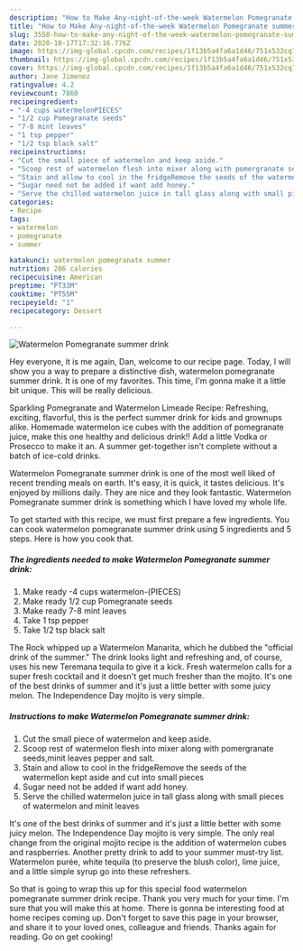 ```yaml
---
description: "How to Make Any-night-of-the-week Watermelon Pomegranate summer drink"
title: "How to Make Any-night-of-the-week Watermelon Pomegranate summer drink"
slug: 3558-how-to-make-any-night-of-the-week-watermelon-pomegranate-summer-drink
date: 2020-10-17T17:32:16.776Z
image: https://img-global.cpcdn.com/recipes/1f13b5a4fa6a1d46/751x532cq70/watermelon-pomegranate-summer-drink-recipe-main-photo.jpg
thumbnail: https://img-global.cpcdn.com/recipes/1f13b5a4fa6a1d46/751x532cq70/watermelon-pomegranate-summer-drink-recipe-main-photo.jpg
cover: https://img-global.cpcdn.com/recipes/1f13b5a4fa6a1d46/751x532cq70/watermelon-pomegranate-summer-drink-recipe-main-photo.jpg
author: Jane Jimenez
ratingvalue: 4.2
reviewcount: 7860
recipeingredient:
- "-4 cups watermelonPIECES"
- "1/2 cup Pomegranate seeds"
- "7-8 mint leaves"
- "1 tsp pepper"
- "1/2 tsp black salt"
recipeinstructions:
- "Cut the small piece of watermelon and keep aside."
- "Scoop rest of watermelon flesh into mixer along with pomergranate seeds,minit leaves pepper and salt."
- "Stain and allow to cool in the fridgeRemove the seeds of the watermellon kept aside and cut into small pieces"
- "Sugar need not be added if want add honey."
- "Serve the chilled watermelon juice in tall glass along with small pieces of watermelon and minit leaves"
categories:
- Recipe
tags:
- watermelon
- pomegranate
- summer

katakunci: watermelon pomegranate summer 
nutrition: 286 calories
recipecuisine: American
preptime: "PT33M"
cooktime: "PT55M"
recipeyield: "1"
recipecategory: Dessert

---
```



![Watermelon Pomegranate summer drink](https://img-global.cpcdn.com/recipes/1f13b5a4fa6a1d46/751x532cq70/watermelon-pomegranate-summer-drink-recipe-main-photo.jpg)

Hey everyone, it is me again, Dan, welcome to our recipe page. Today, I will show you a way to prepare a distinctive dish, watermelon pomegranate summer drink. It is one of my favorites. This time, I'm gonna make it a little bit unique. This will be really delicious.

Sparkling Pomegranate and Watermelon Limeade Recipe: Refreshing, exciting, flavorful, this is the perfect summer drink for kids and grownups alike. Homemade watermelon ice cubes with the addition of pomegranate juice, make this one healthy and delicious drink!! Add a little Vodka or Prosecco to make it an. A summer get-together isn&#39;t complete without a batch of ice-cold drinks.

Watermelon Pomegranate summer drink is one of the most well liked of recent trending meals on earth. It's easy, it is quick, it tastes delicious. It's enjoyed by millions daily. They are nice and they look fantastic. Watermelon Pomegranate summer drink is something which I have loved my whole life.


To get started with this recipe, we must first prepare a few ingredients. You can cook watermelon pomegranate summer drink using 5 ingredients and 5 steps. Here is how you cook that.

<!--inarticleads1-->

##### The ingredients needed to make Watermelon Pomegranate summer drink:

1. Make ready -4 cups watermelon-(PIECES)
1. Make ready 1/2 cup Pomegranate seeds
1. Make ready 7-8 mint leaves
1. Take 1 tsp pepper
1. Take 1/2 tsp black salt


The Rock whipped up a Watermelon Manarita, which he dubbed the &#34;official drink of the summer.&#34; The drink looks light and refreshing and, of course, uses his new Teremana tequila to give it a kick. Fresh watermelon calls for a super fresh cocktail and it doesn&#39;t get much fresher than the mojito. It&#39;s one of the best drinks of summer and it&#39;s just a little better with some juicy melon. The Independence Day mojito is very simple. 

<!--inarticleads2-->

##### Instructions to make Watermelon Pomegranate summer drink:

1. Cut the small piece of watermelon and keep aside.
1. Scoop rest of watermelon flesh into mixer along with pomergranate seeds,minit leaves pepper and salt.
1. Stain and allow to cool in the fridgeRemove the seeds of the watermellon kept aside and cut into small pieces
1. Sugar need not be added if want add honey.
1. Serve the chilled watermelon juice in tall glass along with small pieces of watermelon and minit leaves


It&#39;s one of the best drinks of summer and it&#39;s just a little better with some juicy melon. The Independence Day mojito is very simple. The only real change from the original mojito recipe is the addition of watermelon cubes and raspberries. Another pretty drink to add to your summer must-try list. Watermelon purée, white tequila (to preserve the blush color), lime juice, and a little simple syrup go into these refreshers. 

So that is going to wrap this up for this special food watermelon pomegranate summer drink recipe. Thank you very much for your time. I'm sure that you will make this at home. There is gonna be interesting food at home recipes coming up. Don't forget to save this page in your browser, and share it to your loved ones, colleague and friends. Thanks again for reading. Go on get cooking!
